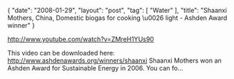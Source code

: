 {
   "date": "2008-01-29",
   "layout": "post",
   "tag": [
      "Water"
   ],
   "title": "Shaanxi Mothers, China, Domestic biogas for cooking \u0026 light - Ashden Award winner"
}

http://www.youtube.com/watch?v=ZMreH1YUs90  

This video can be downloaded here: http://www.ashdenawards.org/winners/shaanxi Shaanxi Mothers won an Ashden Award for Sustainable Energy in 2006. You can fo...